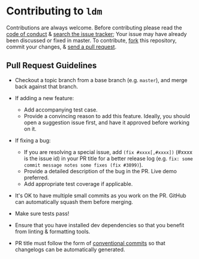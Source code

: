 # Contributing to `ldm`

Contributions are always welcome. Before contributing please read the [code of conduct](./CODE_OF_CONDUCT.md) & [search the issue tracker](https://github.com/01Joseph-Hwang10/ldm/issues); Your issue may have already been discussed or fixed in master. To contribute, [fork](https://docs.github.com/get-started/quickstart/fork-a-repo) this repository, commit your changes, & [send a pull request](https://docs.github.com/pull-requests/collaborating-with-pull-requests/proposing-changes-to-your-work-with-pull-requests/about-pull-requests).


## Pull Request Guidelines

- Checkout a topic branch from a base branch (e.g. `master`), and merge back against that branch.

- If adding a new feature:

  - Add accompanying test case.
  - Provide a convincing reason to add this feature. Ideally, you should open a suggestion issue first, and have it approved before working on it.

- If fixing a bug:

  - If you are resolving a special issue, add `(fix #xxxx[,#xxxx])` (#xxxx is the issue id) in your PR title for a better release log (e.g. `fix: some commit message notes some fixes (fix #3899)`).
  - Provide a detailed description of the bug in the PR. Live demo preferred.
  - Add appropriate test coverage if applicable.

- It's OK to have multiple small commits as you work on the PR. GitHub can automatically squash them before merging.

- Make sure tests pass!

- Ensure that you have installed dev dependencies so that you benefit from linting & formatting tools.

- PR title must follow the form of [conventional commits](https://www.conventionalcommits.org/en/v1.0.0/) so that changelogs can be automatically generated.

